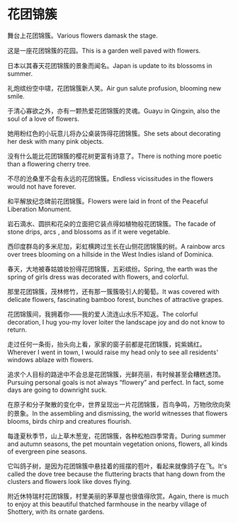 # 花团锦簇

<p><span class="chinese">舞台上花团锦簇。</span><span class="english">Various flowers damask the stage.</span></p>

<p><span class="chinese">这是一座花团锦簇的花园。</span><span class="english">This is a garden well paved with flowers.</span></p>

<p><span class="chinese">日本以其春天花团锦簇的景象而闻名。</span><span class="english">Japan is update to its blossoms in summer.</span></p>

<p><span class="chinese">礼炮缤纷空中啸，花团锦簇新人笑。</span><span class="english">Air gun salute profusion, blooming new smile.</span></p>

<p><span class="chinese">于清心寡欲之外，亦有一颗热爱花团锦簇的灵魂。</span><span class="english">Guayu in Qingxin, also the soul of a love of flowers.</span></p>

<p><span class="chinese">她用粉红色的小玩意儿将办公桌装饰得花团锦簇。</span><span class="english">She sets about decorating her desk with many pink objects.</span></p>

<p><span class="chinese">没有什么能比花团锦簇的樱花树更富有诗意了。</span><span class="english">There is nothing more poetic than a flowering cherry tree.</span></p>

<p><span class="chinese">不尽的沧桑里不会有永远的花团锦簇。</span><span class="english">Endless vicissitudes in the flowers would not have forever.</span></p>

<p><span class="chinese">和平解放纪念碑前花团锦簇。</span><span class="english">Flowers were laid in front of the Peaceful Liberation Monument.</span></p>

<p><span class="chinese">岩石滴水、圆拱和花朵的立面把它装点得如植物般花团锦簇。</span><span class="english">The facade of stone drips, arcs , and blossoms as if it were vegetable.</span></p>

<p><span class="chinese">西印度群岛的多米尼加，彩虹横跨过生长在山侧花团锦簇的树。</span><span class="english">A rainbow arcs over trees blooming on a hillside in the West Indies island of Dominica.</span></p>

<p><span class="chinese">春天，大地被春姑娘妆扮得花团锦簇，五彩缤纷。</span><span class="english">Spring, the earth was the spring of girls dress was decorated with flowers, and colorful.</span></p>

<p><span class="chinese">那里花团锦簇，茂林修竹，还有那一簇簇吸引人的葡萄。</span><span class="english">It was covered with delicate flowers, fascinating bamboo forest, bunches of attractive grapes.</span></p>

<p><span class="chinese">花团锦簇间，我拥着你——我的爱人流连山水乐不知返。</span><span class="english">The colorful decoration, I hug you-my lover loiter the landscape joy and do not know to return.</span></p>

<p><span class="chinese">走过任何一条街，抬头向上看，家家的窗子前都是花团锦簇，姹紫嫣红。</span><span class="english">Wherever I went in town, I would raise my head only to see all residents' windows ablaze with flowers.</span></p>

<p><span class="chinese">追求个人目标的路途中不会总是花团锦簇，光鲜亮丽，有时候甚至会糟糕透顶。</span><span class="english">Pursuing personal goals is not always “flowery” and perfect. In fact, some days are going to downright suck.</span></p>

<p><span class="chinese">在原子和分子聚散的变化中，世界呈现出一片花团锦簇，百鸟争鸣，万物欣欣向荣的景象。</span><span class="english">In the assembling and dismissing, the world witnesses that flowers blooms, birds chirp and creatures flourish.</span></p>

<p><span class="chinese">每逢夏秋季节，山上草木葱宠，花团锦簇，各种松柏四季常青。</span><span class="english">During summer and autumn seasons, the pet mountain vegetation onions, flowers, all kinds of evergreen pine seasons.</span></p>

<p><span class="chinese">它叫鸽子树，是因为花团锦簇中悬挂着的摇摆的苞叶，看起来就像鸽子在飞。</span><span class="english">It's called the dove tree because the fluttering bracts that hang down from the clusters and flowers look like doves flying.</span></p>

<p><span class="chinese">附近休特瑞村花团锦簇，村里美丽的茅草屋也很值得欣赏。</span><span class="english">Again, there is much to enjoy at this beautiful thatched farmhouse in the nearby village of Shottery, with its ornate gardens.</span></p>

